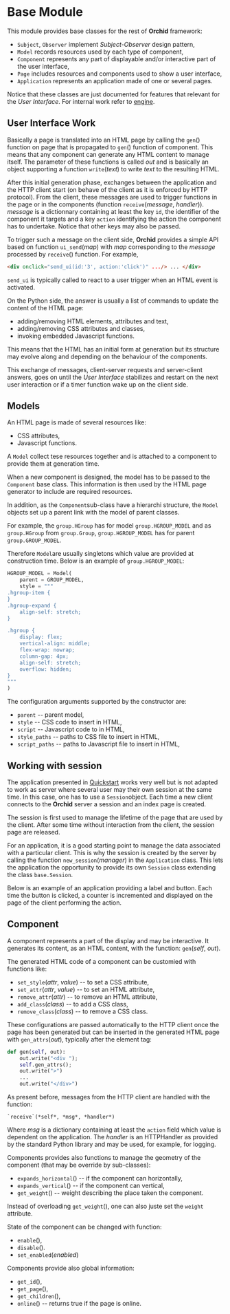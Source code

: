 # Base Module

This module provides base classes for the rest of **Orchid** framework:

  * `Subject`, `Observer` implement *Subject-Observer* design pattern,
  * `Model` records resources used by each type of component,
  * `Component` represents any part of displayable and/or interactive part of the user interface,
  * `Page` includes resources and components used to show a user interface,
  * `Application` represents an application made of one or several pages.

Notice that these classes are just documented for features that relevant for the *User  Interface*. For internal work refer to [engine](engine.md).

## User Interface Work

Basically a page is translated into an HTML page by calling the `gen`() function on page that is propagated to `gen`() function of component. This means that any component can generate any HTML content to manage itself. The parameter of these functions is called *out* and is basically an object supporting a function `write`(*text*) to write *text* to the resulting HTML.

After this initial generation phase, exchanges between the application and the HTTP client start (on behave of the client as it is enforced by HTTP protocol). From the client, these messages are used to trigger functions in the page or in the components (function `receive`(*message*, *handler*)). *message* is a dictionnary containing at least the key `id`, the identifier of the component it targets and a key `action` identifying the action the component has to undertake. Notice that other keys may also be passed.

To trigger such a message on the client side, **Orchid** provides a simple API based on function `ui_send`(*map*) with *map* corresponding to the *message* processed by `receive`() function. For example,
```html
<div onclick="send_ui(id:'3', action:'click')" .../> ... </div>
```
`send_ui` is typically called to react to a user trigger when an HTML event is activated.

On the Python side, the answer is usually a list of commands to update
the content of the HTML page:
  * adding/removing HTML elements, attributes and text,
  * adding/removing CSS attributes and classes,
  * invoking embedded Javascript functions.

This means that the HTML has an initial form at generation but its
structure may evolve along and depending on the behaviour of the
components.

This exchange of messages, client-server requests and server-client answers, goes on until the *User Interface* stabilizes and restart on the next user interaction or if a timer function wake up on the client side.


## Models

An HTML page is made of several resources like:
  * CSS attributes,
  * Javascript functions.

A `Model` collect tese resources together and is attached to a component to provide them at generation time.

When a new component is designed, the model has to be passed to the `Component` base class. This information is then used by the HTML page generator to include are required resources.

In addition, as the `Component`sub-class have a hierarchi structure, the `Model` objects set up a parent link with the model of parent classes.

For example, the `group.HGroup` has for model `group.HGROUP_MODEL` and as `group.HGroup` from `group.Group`, `group.HGROUP_MODEL` has for parent `group.GROUP_MODEL`.

Therefore `Model`are usually singletons which value are provided at construction time. Below is an example of `group.HGROUP_MODEL`:

```python
HGROUP_MODEL = Model(
	parent = GROUP_MODEL,
	style = """
.hgroup-item {
}
.hgroup-expand {
	align-self: stretch;
}

.hgroup {
	display: flex;
	vertical-align: middle;
	flex-wrap: nowrap;
	column-gap: 4px;
	align-self: stretch;
	overflow: hidden;
}
"""
)
```

The configuration arguments supported by the constructor are:
  * `parent` -- parent model,
  * `style` -- CSS code to insert in HTML,
  * `script` -- Javascript code to in HTML,
  * `style_paths` -- paths to CSS file to insert in HTML,
  * `script_paths` -- paths to Javascript file to insert in HTML,


## Working with session

The application presented in [Quickstart](quickstart.md) works very well but is not adapted to work as server where several user may their own session at the same time. In this case, one has to use a `Session`object. Each time a new client connects to the **Orchid** server a session and an index page is created.

The session is first used to manage the lifetime of the page that are used by the client. After some time without interaction from the client, the session page are released.

For an application, it is a good starting point to manage the data associated with a particular client. This is why the session is created by the server by calling the function `new_session`(*manager*) in the `Application` class. This lets the application the opportunity to provide its own `Session` class extending the class `base.Session`.

Below is an example of an application providing a label and button. Each time the button is clicked, a counter is incremented and displayed on the page of the client performing the action.




## Component

A component represents a part of the display and may be interactive. It generates its content, as an HTML content, with the function: `gen`(*self*, *out*).

The generated HTML code of a component can be customied with functions like:
  * `set_style`(*attr*, *value*) -- to set a CSS attribute,
  * `set_attr`(*attr*, *value*) -- to set an HTML attribute,
  * `remove_attr`(*attr*) -- to remove an HTML attribute,
  * `add_class`(*class*) -- to add a CSS class,
  * `remove_class`(*class*) -- to remove a CSS class.

These configurations are passed automatically to the HTTP client once the page has been generated but can be inserted in the generated HTML page with `gen_attrs`(*out*), typically after the element tag:

```python
def gen(self, out):
	out.write("<div ");
	self.gen_attrs();
	out.write(">")
	...
	out.write("</div>")
```

As present before, messages from the HTTP client are handled with the function:

	`receive`(*self*, *msg*, *handler*)

Where *msg* is a dictionary containing at least the `action` field which value is dependent on the application. The *handler* is an HTTPHandler as provided by the standard Python library and may be used, for example, for logging.

Components provides also functions to manage the geometry of the component (that may be override by sub-classes):
  * `expands_horizontal`() -- if the component can horizontally,
  * `expands_vertical`() -- if the component can vertical,
  * `get_weight`() -- weight describing the place taken the component.

Instead of overloading `get_weight`(), one can also juste set the `weight` attribute.

State of the component can be changed with function:
  * `enable`(),
  * `disable`().
  * `set_enabled`(*enabled*)

Components provide also global information:
  * `get_id`(),
  * `get_page`(),
  * `get_children`(),
  * `online`() -- returns true if the page is online.
